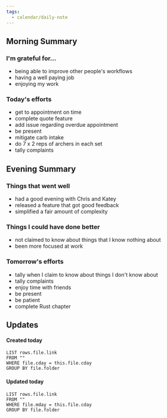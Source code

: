 ```yaml
---
tags:
  - calendar/daily-note
---
```


## Morning Summary

### I'm grateful for...

- being able to improve other people's workflows
- having a well paying job
- enjoying my work

### Today's efforts

- get to appointment on time
- complete quote feature
- add issue regarding overdue appointment
- be present 
- mitigate carb intake
- do 7 x 2 reps of archers in each set
- tally complaints

## Evening Summary

### Things that went well

- had a good evening with Chris and Katey
- released a feature that got good feedback
- simplified a fair amount of complexity

### Things I could have done better

- not claimed to know about things that I know nothing about
- been more focused at work

### Tomorrow's efforts

- tally when I claim to know about things I don't know about
- tally complaints
- enjoy time with friends
- be present
- be patient
- complete Rust chapter

## Updates

#### Created today

```dataview
LIST rows.file.link
FROM ""
WHERE file.cday = this.file.cday
GROUP BY file.folder
```

#### Updated today

```dataview
LIST rows.file.link
FROM ""
WHERE file.mday = this.file.cday
GROUP BY file.folder
```
